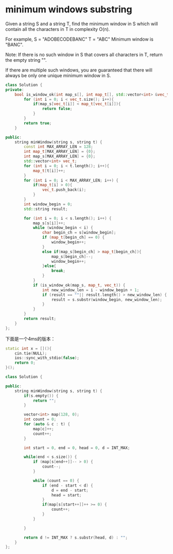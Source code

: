 # minimum windows substring

Given a string S and a string T, find the minimum window in S which will contain all the characters in T in complexity O(n).

For example,
S = "ADOBECODEBANC"
T = "ABC"
Minimum window is "BANC".

Note:
If there is no such window in S that covers all characters in T, return the empty string "".

If there are multiple such windows, you are guaranteed that there will always be only one unique minimum window in S.



```cpp
class Solution {
private:
    bool is_window_ok(int map_s[], int map_t[], std::vector<int> &vec_t){
        for (int i = 0; i < vec_t.size(); i++){
            if(map_s[vec_t[i]] < map_t[vec_t[i]]){
                return false;
            }
        }
        return true;
    }

public:
    string minWindow(string s, string t) {
        const int MAX_ARRAY_LEN = 128;
        int map_t[MAX_ARRAY_LEN] = {0};
        int map_s[MAX_ARRAY_LEN] = {0};
        std::vector<int> vec_t;
        for (int i = 0; i < t.length(); i++){
            map_t[t[i]]++;
        }
        for (int i = 0; i < MAX_ARRAY_LEN; i++) {
            if(map_t[i] > 0){
                vec_t.push_back(i);
            }
        }
        int window_begin = 0;
        std::string result;

        for (int i = 0; i < s.length(); i++) {
            map_s[s[i]]++;
            while (window_begin < i) {
                char begin_ch = s[window_begin];
                if (map_t[begin_ch] == 0) {
                    window_begin++;
                }
                else if(map_s[begin_ch] > map_t[begin_ch]){
                    map_s[begin_ch]--;
                    window_begin++;
                }else{
                    break;
                }
            }
            if (is_window_ok(map_s, map_t, vec_t)) {    
                int new_window_len = i - window_begin + 1;
                if (result == ""|| result.length() > new_window_len) {
                    result = s.substr(window_begin, new_window_len);
                }
            }
        }
        return result;
    }
};
```
下面是一个4ms的版本：

```cpp
static int x = [](){
    cin.tie(NULL);
    ios::sync_with_stdio(false);
    return 0;
}();

class Solution {

public:
    string minWindow(string s, string t) {
        if(s.empty()) {
            return "";
        }

        vector<int> map(128, 0);
        int count = 0;
        for (auto & c : t) {
            map[c]++;
            count++;
        }

        int start = 0, end = 0, head = 0, d = INT_MAX;

        while(end < s.size()) {
            if (map[s[end++]]-- > 0) {
                count--;
            }

            while (count == 0) {
                if (end - start < d) {
                    d = end - start;
                    head = start;
                }
                if(map[s[start++]]++ >= 0) {
                    count++;
                }
            }

        }

        return d != INT_MAX ? s.substr(head, d) : "";
    }
};
```
